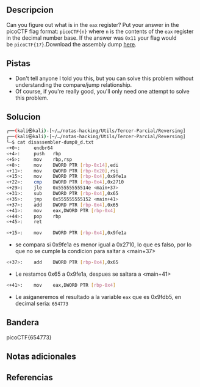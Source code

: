 
## Descripcion

Can you figure out what is in the `eax` register? Put your answer in the picoCTF flag format: `picoCTF{n}` where `n` is the contents of the `eax` register in the decimal number base. If the answer was `0x11` your flag would be `picoCTF{17}`.Download the assembly dump [here](https://artifacts.picoctf.net/c/511/disassembler-dump0_d.txt).

## Pistas

- Don't tell anyone I told you this, but you can solve this problem without understanding the compare/jump relationship.
- Of course, if you're really good, you'll only need one attempt to solve this problem.

## Solucion
``` bash
┌──(kali㉿kali)-[~/…/notas-hacking/Utils/Tercer-Parcial/Reversing]
┌──(kali㉿kali)-[~/…/notas-hacking/Utils/Tercer-Parcial/Reversing]
└─$ cat disassembler-dump0_d.txt 
<+0>:     endbr64 
<+4>:     push   rbp
<+5>:     mov    rbp,rsp
<+8>:     mov    DWORD PTR [rbp-0x14],edi
<+11>:    mov    QWORD PTR [rbp-0x20],rsi
<+15>:    mov    DWORD PTR [rbp-0x4],0x9fe1a
<+22>:    cmp    DWORD PTR [rbp-0x4],0x2710
<+29>:    jle    0x55555555514e <main+37>
<+31>:    sub    DWORD PTR [rbp-0x4],0x65
<+35>:    jmp    0x555555555152 <main+41>
<+37>:    add    DWORD PTR [rbp-0x4],0x65
<+41>:    mov    eax,DWORD PTR [rbp-0x4]
<+44>:    pop    rbp
<+45>:    ret
```

``` bash
<+15>:    mov    DWORD PTR [rbp-0x4],0x9fe1a
```
- se compara si 0x9fe1a es menor igual a 0x2710, lo que es falso, por lo que no se cumple la condicion para saltar a <main+37>
``` bash
<+37>:    add    DWORD PTR [rbp-0x4],0x65
```
- Le restamos 0x65 a 0x9fe1a, despues se saltara a <main+41>
``` bash
<+41>:    mov    eax,DWORD PTR [rbp-0x4]
```
- Le asiganeremos el resultado a la variable `eax` que es 0x9fdb5, en decimal seria: `654773`
## Bandera
picoCTF{654773}

## Notas adicionales


## Referencias
